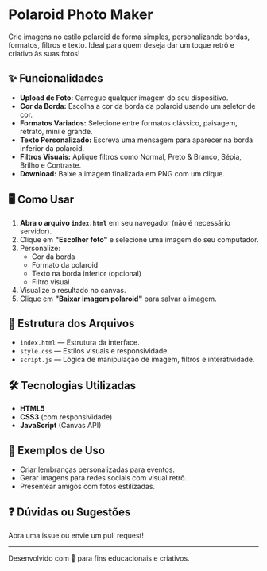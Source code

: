 # Polaroid Photo Maker

Crie imagens no estilo polaroid de forma simples, personalizando bordas, formatos, filtros e texto. Ideal para quem deseja dar um toque retrô e criativo às suas fotos!

## ✨ Funcionalidades

- **Upload de Foto:** Carregue qualquer imagem do seu dispositivo.
- **Cor da Borda:** Escolha a cor da borda da polaroid usando um seletor de cor.
- **Formatos Variados:** Selecione entre formatos clássico, paisagem, retrato, mini e grande.
- **Texto Personalizado:** Escreva uma mensagem para aparecer na borda inferior da polaroid.
- **Filtros Visuais:** Aplique filtros como Normal, Preto & Branco, Sépia, Brilho e Contraste.
- **Download:** Baixe a imagem finalizada em PNG com um clique.

## 🖥️ Como Usar

1. **Abra o arquivo `index.html`** em seu navegador (não é necessário servidor).
2. Clique em **"Escolher foto"** e selecione uma imagem do seu computador.
3. Personalize:
   - Cor da borda
   - Formato da polaroid
   - Texto na borda inferior (opcional)
   - Filtro visual
4. Visualize o resultado no canvas.
5. Clique em **"Baixar imagem polaroid"** para salvar a imagem.

## 📁 Estrutura dos Arquivos

- `index.html` — Estrutura da interface.
- `style.css` — Estilos visuais e responsividade.
- `script.js` — Lógica de manipulação de imagem, filtros e interatividade.

## 🛠️ Tecnologias Utilizadas

- **HTML5**
- **CSS3** (com responsividade)
- **JavaScript** (Canvas API)

## 📸 Exemplos de Uso

- Criar lembranças personalizadas para eventos.
- Gerar imagens para redes sociais com visual retrô.
- Presentear amigos com fotos estilizadas.

## ❓ Dúvidas ou Sugestões

Abra uma issue ou envie um pull request!

---

Desenvolvido com 💙 para fins educacionais e criativos.
